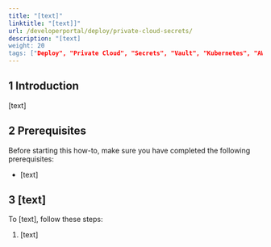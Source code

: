 ```yaml
---
title: "[text]"
linktitle: "[text]]"
url: /developerportal/deploy/private-cloud-secrets/
description: "[text]
weight: 20
tags: ["Deploy", "Private Cloud", "Secrets", "Vault", "Kubernetes", "AWS"]
---
```


## 1 Introduction

[text]

## 2 Prerequisites

Before starting this how-to, make sure you have completed the following prerequisites:

* [text]

## 3 [text]

To [text], follow these steps:

1. [text]